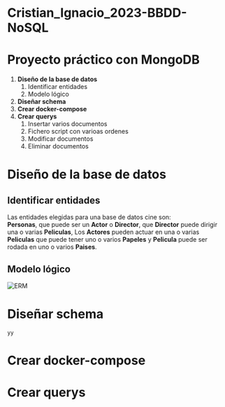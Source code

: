 # Cristian_Ignacio_2023-BBDD-NoSQL
# Proyecto práctico con MongoDB

1. **Diseño de la base de datos**
    1. Identificar entidades
    2. Modelo lógico
2. **Diseñar schema**
3. **Crear docker-compose**
4. **Crear querys**
    1. Insertar varios documentos
    2. Fichero script con varioas ordenes
    3. Modificar documentos
    4. Eliminar documentos
# Diseño de la base de datos
## Identificar entidades
Las entidades elegidas para una base de datos cine son:  
**Personas**, que puede ser un **Actor** o **Director**, que **Director** puede dirigir una o varias **Peliculas**, Los **Actores** pueden actuar en una o varias **Peliculas** que puede tener uno o varios **Papeles** y **Pelicula** puede ser rodada en uno o varios **Paises**.  
## Modelo lógico
![ERM](https://github.com/IgnacioOI/Cristian_Ignacio_2023-BBDD-NoSQL/assets/94613709/15557a0c-d903-4eec-ab1a-907312372600)

# Diseñar schema
```
yy
```
# Crear docker-compose
# Crear querys
